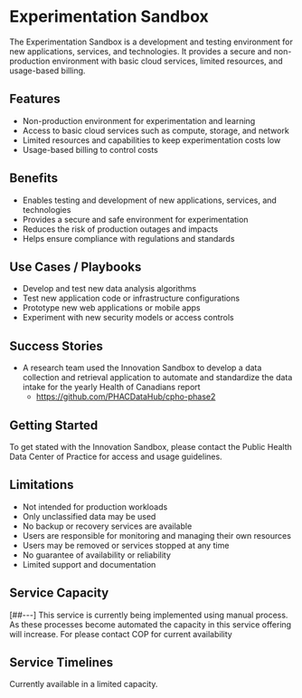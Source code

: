 # Experimentation Sandbox

The Experimentation Sandbox is a development and testing environment for new applications, services, and technologies. It provides a secure and non-production environment with basic cloud services, limited resources, and usage-based billing.

## Features

- Non-production environment for experimentation and learning
- Access to basic cloud services such as compute, storage, and network
- Limited resources and capabilities to keep experimentation costs low
- Usage-based billing to control costs

## Benefits

- Enables testing and development of new applications, services, and technologies
- Provides a secure and safe environment for experimentation
- Reduces the risk of production outages and impacts
- Helps ensure compliance with regulations and standards

## Use Cases / Playbooks

- Develop and test new data analysis algorithms
- Test new application code or infrastructure configurations
- Prototype new web applications or mobile apps
- Experiment with new security models or access controls

## Success Stories

- A research team used the Innovation Sandbox to develop a data collection and retrieval application to automate and standardize the data intake for the yearly Health of Canadians report 
  - https://github.com/PHACDataHub/cpho-phase2

## Getting Started

To get stated with the Innovation Sandbox, please contact the Public Health Data Center of Practice for access and usage guidelines.

## Limitations

- Not intended for production workloads
- Only unclassified data may be used
- No backup or recovery services are available
- Users are responsible for monitoring and managing their own resources
- Users may be removed or services stopped at any time
- No guarantee of availability or reliability
- Limited support and documentation

## Service Capacity

[##---]
This service is currently being implemented using manual process. As these processes become automated the capacity in this service offering will increase. For please contact COP for current availability

## Service Timelines 

Currently available in a limited capacity.